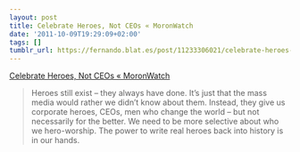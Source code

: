 ```yaml
---
layout: post
title: Celebrate Heroes, Not CEOs « MoronWatch
date: '2011-10-09T19:29:09+02:00'
tags: []
tumblr_url: https://fernando.blat.es/post/11233306021/celebrate-heroes-not-ceos-moronwatch
---
```

[Celebrate Heroes, Not CEOs « MoronWatch](http://moronwatch.net/2011/10/celebrate-heroes-not-ceos.html)  

> Heroes still exist – they always have done. It’s just that the mass media would rather we didn’t know about them. Instead, they give us corporate heroes, CEOs, men who change the world – but not necessarily for the better. We need to be more selective about who we hero-worship. The power to write real heroes back into history is in our hands.
